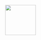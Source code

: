 <div id="header" align="center">
  <img src="https://media.giphy.com/media/zbzuZgxt23h8ywu7Bm/giphy.gif" width="100"/>
</div>
